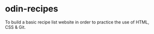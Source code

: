 # odin-recipes

To build a basic recipe list website in order to practice the use of HTML, CSS & Git. 